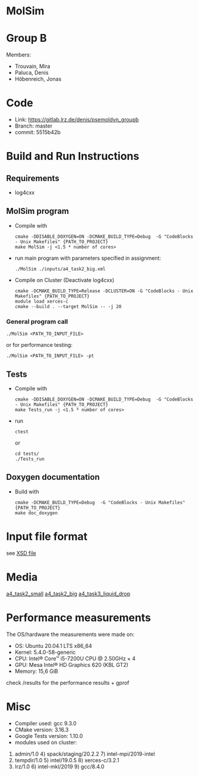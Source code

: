 MolSim
===

# Group B #
Members:
* Trouvain, Mira
* Paluca, Denis
* Höbenreich, Jonas

# Code #
* Link:     https://gitlab.lrz.de/denis/psemoldyn_groupb
* Branch:   master
* commit:   5515b42b


# Build and Run Instructions #
## Requirements
- log4cxx

## MolSim program ##

* Compile with

      cmake -DDISABLE_DOXYGEN=ON -DCMAKE_BUILD_TYPE=Debug  -G "CodeBlocks - Unix Makefiles" {PATH_TO_PROJECT}
      make MolSim -j <1.5 * number of cores>

* run main program with parameters specified in assignment:

      ./MolSim ./inputs/a4_task2_big.xml

* Compile on Cluster (Deactivate log4cxx)

      cmake -DCMAKE_BUILD_TYPE=Release -DCLUSTER=ON -G "CodeBlocks - Unix Makefiles" {PATH_TO_PROJECT}
      module load xerces-c
      cmake --build . --target MolSim -- -j 20

### General program call

    ./MolSim <PATH_TO_INPUT_FILE>

or for performance testing:

    ./MolSim <PATH_TO_INPUT_FILE> -pt


## Tests ##

* Compile with

      cmake -DDISABLE_DOXYGEN=ON -DCMAKE_BUILD_TYPE=Debug  -G "CodeBlocks - Unix Makefiles" {PATH_TO_PROJECT}
      make Tests_run -j <1.5 * number of cores>

* run

      ctest

  or

      cd tests/
      ./Tests_run

## Doxygen documentation ##
* Build with

      cmake -DCMAKE_BUILD_TYPE=Debug  -G "CodeBlocks - Unix Makefiles" {PATH_TO_PROJECT}
      make doc_doxygen

# Input file format #

see [XSD file](src/xml/molsimInput.xsd)


# Media #
[a4_task2_small](https://drive.google.com/file/d/1aw64mb15kDxaAv4R7cmE2Gn9NAlWmGjA/view?usp=sharing)
[a4_task2_big](https://drive.google.com/file/d/1kqHamMl4Mp_a6qN0-M0tA9YjbzNBlqj3/view?usp=sharing)
[a4_task3_liquid_drop](https://drive.google.com/file/d/1uae9d61mVhXXM8lZ0S2nF4SG7qpv-i0j/view?usp=sharing)

# Performance measurements

The OS/hardware the measurements were made on:

* OS: Ubuntu 20.04.1 LTS x86_64
* Kernel: 5.4.0-58-generic
* CPU: Intel® Core™ i5-7200U CPU @ 2.50GHz × 4
* GPU: Mesa Intel® HD Graphics 620 (KBL GT2)
* Memory: 15,6 GiB

check /results for the performance results + gprof

# Misc #
* Compiler used: gcc 9.3.0
* CMake version: 3.16.3
* Google Tests version: 1.10.0
* modules used on cluster:
 1) admin/1.0     4) spack/staging/20.2.2   7) intel-mpi/2019-intel
 2) tempdir/1.0   5) intel/19.0.5           8) xerces-c/3.2.1
 3) lrz/1.0       6) intel-mkl/2019         9) gcc/8.4.0
